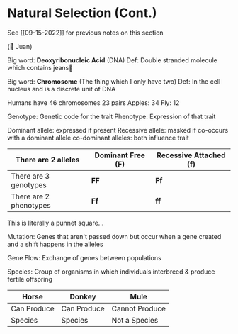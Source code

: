 # Natural Selection (Cont.)
See [[09-15-2022]] for previous notes on this section

(🐎 Juan)

Big word: **Deoxyribonucleic Acid** (DNA)
Def: Double stranded molecule which contains jeans👖

Big word: **Chromosome** (The thing which I only have two)
Def: In the cell nucleus and is a discrete unit of DNA

Humans have 46 chromosomes 23 pairs
Apples: 34
Fly: 12

Genotype: Genetic code for the trait
Phenotype: Expression of that trait

Dominant allele: expressed if present
Recessive allele: masked if co-occurs with a dominant allele
co-dominant alleles: both influence trait

| There are 2 alleles | Dominant Free (F) | Recessive Attached (f) |
| ------------------ | ----------------- | ---------------------- |
| There are 3 genotypes | **FF** | **Ff** |
| There are 2 phenotypes | **Ff** | **ff** |

This is literally a punnet square...

Mutation: Genes that aren't passed down but occur when a gene created and a shift happens in the alleles

Gene Flow: Exchange of genes between populations

Species: Group of organisms in which individuals interbreed & produce fertile offspring

| Horse       | Donkey      | Mule           |
| ----------- | ----------- | -------------- |
| Can Produce | Can Produce | Cannot Produce |
| Species     | Species     | Not a Species  | 

